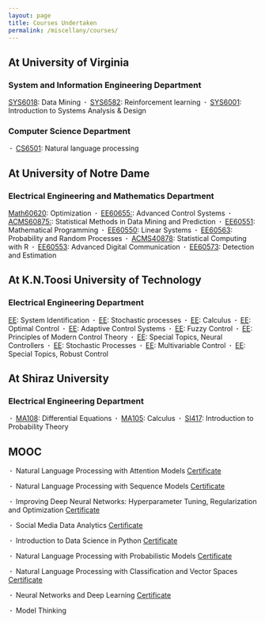 ```yaml
---
layout: page
title: Courses Undertaken
permalink: /miscellany/courses/
---
```


<h2>At University of Virginia </h2>

<h3> System and Information Engineering Department</h3>

<a href="">SYS6018</a>: Data Mining
<b>&nbsp;&middot;&nbsp;</b> <a href="">SYS6582</a>: Reinforcement learning 
<b>&nbsp;&middot;&nbsp;</b> <a href="">SYS6001</a>: Introduction to Systems Analysis & Design


<h3>Computer Science Department  </h3>
<b>&nbsp;&middot;&nbsp;</b> <a href="">CS6501</a>: Natural language processing

<h2>At University of Notre Dame </h2>
<h3>Electrical Engineering and Mathematics Department </h3>
<a href="">Math60620</a>: Optimization
<b>&nbsp;&middot;&nbsp;</b> <a href="">EE60655:</a>: Advanced Control Systems
<b>&nbsp;&middot;&nbsp;</b> <a href="">ACMS60875:</a>: Statistical Methods in Data Mining and Prediction
<b>&nbsp;&middot;&nbsp;</b> <a href="">EE60551</a>: Mathematical Programming
<b>&nbsp;&middot;&nbsp;</b> <a href="">EE60550</a>: Linear Systems
<b>&nbsp;&middot;&nbsp;</b> <a href="">EE60563</a>: Probability and Random Processes
<b>&nbsp;&middot;&nbsp;</b> <a href=""> ACMS40878</a>: Statistical Computing with R
<b>&nbsp;&middot;&nbsp;</b> <a href="">EE60553</a>: Advanced Digital Communication
<b>&nbsp;&middot;&nbsp;</b> <a href="">EE60573</a>: Detection and Estimation


<h2>At K.N.Toosi University of Technology </h2>
<h3>Electrical Engineering Department </h3> 
<a href="">EE</a>: System Identification
<b>&nbsp;&middot;&nbsp;</b> <a href="">EE</a>: Stochastic processes
<b>&nbsp;&middot;&nbsp;</b> <a href="">EE</a>: Calculus
<b>&nbsp;&middot;&nbsp;</b> <a href="">EE</a>: Optimal Control  
<b>&nbsp;&middot;&nbsp;</b> <a href="">EE</a>: Adaptive Control Systems  
<b>&nbsp;&middot;&nbsp;</b> <a href="">EE</a>: Fuzzy Control 
<b>&nbsp;&middot;&nbsp;</b> <a href="">EE</a>: Principles of Modern Control Theory 
<b>&nbsp;&middot;&nbsp;</b> <a href="">EE</a>: Special Topics, Neural Controllers
<b>&nbsp;&middot;&nbsp;</b> <a href="">EE</a>: Stochastic Processes  
<b>&nbsp;&middot;&nbsp;</b> <a href="">EE</a>: Multivariable Control 
<b>&nbsp;&middot;&nbsp;</b> <a href="">EE</a>: Special Topics, Robust Control 

<h2>At Shiraz University </h2>
<h3>Electrical Engineering Department </h3>
<b>&nbsp;&middot;&nbsp;</b> <a href="">MA108</a>: Differential Equations
<b>&nbsp;&middot;&nbsp;</b> <a href="">MA105</a>: Calculus
<b>&nbsp;&middot;&nbsp;</b> <a href="">SI417</a>: Introduction to Probability Theory

<h2>MOOC</h2>
<b>&nbsp;&middot;&nbsp;</b>  Natural Language Processing with Attention Models <a href="https://www.coursera.org/account/accomplishments/verify/KB59E7CLQA7V?utm_source=link&utm_medium=certificate&utm_content=cert_image&utm_campaign=sharing_cta&utm_product=course">Certificate </a>

<b>&nbsp;&middot;&nbsp;</b> Natural Language Processing with Sequence Models <a href="https://www.coursera.org/account/accomplishments/verify/US5FKT246P9E?utm_source=link&utm_medium=certificate&utm_content=cert_image&utm_campaign=sharing_cta&utm_product=course">Certificate </a>

<b>&nbsp;&middot;&nbsp;</b> Improving Deep Neural Networks: Hyperparameter Tuning, Regularization and Optimization <a href="https://www.coursera.org/account/accomplishments/certificate/XHXGGCFSP7S6">Certificate </a>

<b>&nbsp;&middot;&nbsp;</b> Social Media Data Analytics <a href="https://www.coursera.org/account/accomplishments/verify/ZA9VBLMPN3GT">Certificate</a>

<b>&nbsp;&middot;&nbsp;</b> Introduction to Data Science in Python <a href="https://www.coursera.org/account/accomplishments/verify/K7VHX2VVNYU2">Certificate</a>

<b>&nbsp;&middot;&nbsp;</b> Natural Language Processing with Probabilistic Models <a href="https://www.coursera.org/account/accomplishments/certificate/YDEM4NK5FAA8">Certificate</a>

<b>&nbsp;&middot;&nbsp;</b> Natural Language Processing with Classification and Vector Spaces <a href="https://www.coursera.org/account/accomplishments/certificate/3685FP8EPSSE">Certificate</a>

<b>&nbsp;&middot;&nbsp;</b> Neural Networks and Deep Learning <a href="https://www.coursera.org/account/accomplishments/verify/WKYW9CZJPRF8">Certificate</a>

<b>&nbsp;&middot;&nbsp;</b>  Model Thinking 

